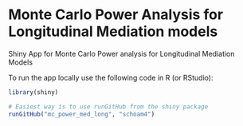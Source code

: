 # Monte Carlo Power Analysis for Longitudinal Mediation models

Shiny App for Monte Carlo Power analysis for Longitudinal Mediation Models

To run the app locally use the following code in R (or RStudio):

```R
library(shiny)

# Easiest way is to use runGitHub from the shiny package
runGitHub("mc_power_med_long", "schoam4")
```
